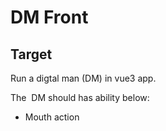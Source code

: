 # DM Front

## Target

Run a digtal man (DM) in vue3 app.

The  DM should has ability below:

- Mouth action


